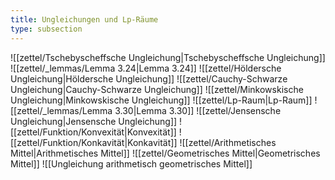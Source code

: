 ```yaml
---
title: Ungleichungen und Lp-Räume
type: subsection
---
```


![[zettel/Tschebyscheffsche Ungleichung|Tschebyscheffsche Ungleichung]]
![[zettel/_lemmas/Lemma 3.24|Lemma 3.24]]
![[zettel/Höldersche Ungleichung|Höldersche Ungleichung]]
![[zettel/Cauchy-Schwarze Ungleichung|Cauchy-Schwarze Ungleichung]]
![[zettel/Minkowskische Ungleichung|Minkowskische Ungleichung]]
![[zettel/Lp-Raum|Lp-Raum]]
![[zettel/_lemmas/Lemma 3.30|Lemma 3.30]]
![[zettel/Jensensche Ungleichung|Jensensche Ungleichung]]
![[zettel/Funktion/Konvexität|Konvexität]]
![[zettel/Funktion/Konkavität|Konkavität]]
![[zettel/Arithmetisches Mittel|Arithmetisches Mittel]]
![[zettel/Geometrisches Mittel|Geometrisches Mittel]]
![[Ungleichung arithmetisch geometrisches Mittel]]